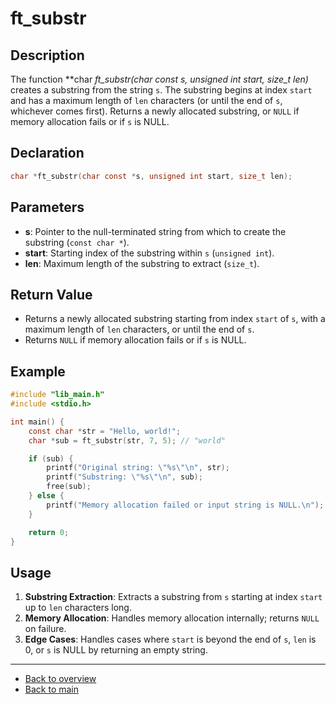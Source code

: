 # ft_substr

## Description

The function **char *ft_substr(char const *s, unsigned int start, size_t len)** creates a substring from the string `s`. The substring begins at index `start` and has a maximum length of `len` characters (or until the end of `s`, whichever comes first). Returns a newly allocated substring, or `NULL` if memory allocation fails or if `s` is NULL.

## Declaration

```c
char *ft_substr(char const *s, unsigned int start, size_t len);
```

## Parameters

- **s**: Pointer to the null-terminated string from which to create the substring (`const char *`).
- **start**: Starting index of the substring within `s` (`unsigned int`).
- **len**: Maximum length of the substring to extract (`size_t`).

## Return Value

- Returns a newly allocated substring starting from index `start` of `s`, with a maximum length of `len` characters, or until the end of `s`.
- Returns `NULL` if memory allocation fails or if `s` is NULL.

## Example

```c
#include "lib_main.h"
#include <stdio.h>

int main() {
    const char *str = "Hello, world!";
    char *sub = ft_substr(str, 7, 5); // "world"

    if (sub) {
        printf("Original string: \"%s\"\n", str);
        printf("Substring: \"%s\"\n", sub);
        free(sub);
    } else {
        printf("Memory allocation failed or input string is NULL.\n");
    }

    return 0;
}
```

## Usage

1. **Substring Extraction**: Extracts a substring from `s` starting at index `start` up to `len` characters long.
2. **Memory Allocation**: Handles memory allocation internally; returns `NULL` on failure.
3. **Edge Cases**: Handles cases where `start` is beyond the end of `s`, `len` is 0, or `s` is NULL by returning an empty string.

---

- [Back to overview](../Overview_about_function.md)
- [Back to main](/)
